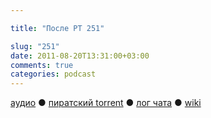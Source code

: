 ```yaml
---

title: "После РТ 251"

slug: "251"
date: 2011-08-20T13:31:00+03:00
comments: true
categories: podcast
---
```

[аудио](http://cdn.radio-t.com/rt251post.mp3) ● [пиратский torrent](http://pirates.radio-t.com/torrents/rt251post.mp3.torrent) ● [лог чата](http://chat.radio-t.com/logs/radio-t-251.html) ● [wiki](http://wiki.radio-t.com/%D0%9F%D0%BE%D1%81%D0%BB%D0%B5_%D0%A0%D0%A2_251)<audio src="http://cdn.radio-t.com/rt251post.mp3" preload="none">
